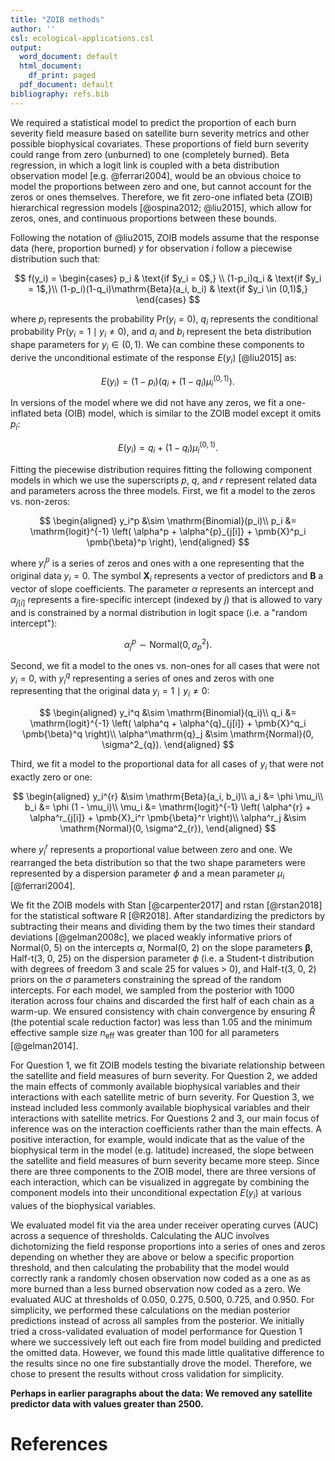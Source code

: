 ```yaml
---
title: "ZOIB methods"
author: ''
csl: ecological-applications.csl
output:
  word_document: default
  html_document:
    df_print: paged
  pdf_document: default
bibliography: refs.bib
---
```


We required a statistical model to predict the proportion of each burn severity
field measure based on satellite burn severity metrics and other possible
biophysical covariates. These proportions of field burn severity could range
from zero (unburned) to one (completely burned). Beta regression, in which
a logit link is coupled with a beta distribution observation model [e.g.
@ferrari2004], would be an obvious choice to model the proportions between zero
and one, but cannot account for the zeros or ones themselves. Therefore, we fit
zero-one inflated beta (ZOIB) hierarchical regression models [@ospina2012;
@liu2015], which allow for zeros, ones, and continuous proportions between
these bounds.

Following the notation of @liu2015, ZOIB models assume that the response data
(here, proportion burned) $y$ for observation $i$ follow a piecewise
distribution such that:

$$
f(y_i) =
\begin{cases}
p_i  & \text{if $y_i = 0$,} \\
(1-p_i)q_i & \text{if $y_i = 1$,}\\
(1-p_i)(1-q_i)\mathrm{Beta}(a_i, b_i) & \text{if $y_i \in (0,1)$,}
\end{cases}
$$

where $p_i$ represents the probability $\mathrm{Pr}(y_i = 0)$, $q_i$ represents
the conditional probability $\mathrm{Pr}(y_i = 1 \mid y_i \ne 0)$, and $a_i$
and $b_i$ represent the beta distribution shape parameters for $y_i \in (0,
1)$. We can combine these components to derive the unconditional estimate of
the response $E(y_i)$ [@liu2015] as:

$$
E(y_i) = \left(1 - p_i \right) \left( q_i + \left( 1 - q_i \right) \mu_i^{(0,1)} \right).
$$

In versions of the model where we did not have any zeros, we fit a one-inflated
beta (OIB) model, which is similar to the ZOIB model except it omits $p_i$:

$$
E(y_i) = q_i + \left( 1 - q_i \right) \mu_i^{(0,1)}.
$$

Fitting the piecewise distribution requires fitting the following component
models in which we use the superscripts $p$, $q$, and $r$ represent related
data and parameters across the three models. First, we fit a model to the zeros
vs. non-zeros:

$$
\begin{aligned}
y_i^p &\sim \mathrm{Binomial}(p_i)\\
  p_i &= \mathrm{logit}^{-1} \left( \alpha^p + \alpha^{p}_{j[i]} +
  \pmb{X}^p_i \pmb{\beta}^p \right),
\end{aligned}
$$

where $y_i^p$ is a series of zeros and ones with a one representing that the
original data $y_i = 0$. The symbol $\pmb{X}_i$ represents a vector of
predictors and $\pmb{B}$ a vector of slope coefficients. The parameter $\alpha$
represents an intercept and $\alpha_{j[i]}$ represents a fire-specific
intercept (indexed by $j$) that is allowed to vary and is constrained by
a normal distribution in logit space (i.e. a "random intercept"):

$$
\alpha^p_j \sim \mathrm{Normal}(0, \sigma^2_{p}).
$$

Second, we fit a model to the ones vs. non-ones for all cases that were not
$y_i = 0$, with $y_i^q$ representing a series of ones and zeros with one
representing that the original data $y_i = 1 \mid y_i \ne 0$:

$$
\begin{aligned}
y_i^q &\sim \mathrm{Binomial}(q_i)\\
  q_i &= \mathrm{logit}^{-1} \left( \alpha^q + \alpha^{q}_{j[i]} +
  \pmb{X}^q_i \pmb{\beta}^q \right)\\
  \alpha^\mathrm{q}_j &\sim \mathrm{Normal}(0, \sigma^2_{q}).
\end{aligned}
$$

Third, we fit a model to the proportional data for all cases of $y_i$ that were
not exactly zero or one:

$$
\begin{aligned}
y_i^{r} &\sim \mathrm{Beta}(a_i, b_i)\\
a_i &= \phi \mu_i\\
b_i &= \phi (1 - \mu_i)\\
\mu_i &= \mathrm{logit}^{-1} \left( \alpha^{r} +
  \alpha^r_{j[i]} +
  \pmb{X}_i^r \pmb{\beta}^r \right)\\
\alpha^r_j &\sim \mathrm{Normal}(0, \sigma^2_{r}),
\end{aligned}
$$

where $y_i^{r}$ represents a proportional value between zero and one. We
rearranged the beta distribution so that the two shape parameters were
represented by a dispersion parameter $\phi$ and a mean parameter $\mu_i$
[@ferrari2004].

We fit the ZOIB models with Stan [@carpenter2017] and rstan [@rstan2018] for
the statistical software R [@R2018]. After standardizing the predictors by
subtracting their means and dividing them by the two times their standard
deviations [@gelman2008c], we placed weakly informative priors of Normal(0, 5)
on the intercepts $\alpha$, Normal(0, 2) on the slope parameters $\pmb{\beta}$,
Half-t(3, 0, 25) on the dispersion parameter $\phi$ (i.e. a Student-t
distribution with degrees of freedom 3 and scale 25 for values $>$ 0), and
Half-t(3, 0, 2) priors on the $\sigma$ parameters constraining the spread of
the random intercepts. For each model, we sampled from the posterior with 1000
iteration across four chains and discarded the first half of each chain as
a warm-up. We ensured consistency with chain convergence by ensuring
$\widehat{R}$ (the potential scale reduction factor) was less than $1.05$ and
the minimum effective sample size $n_\mathrm{eff}$ was greater than $100$ for
all parameters [@gelman2014].

For Question 1, we fit ZOIB models testing the bivariate relationship between
the satellite and field measures of burn severity. For Question 2, we added the
main effects of commonly available biophysical variables and their interactions
with each satellite metric of burn severity. For Question 3, we instead
included less commonly available biophysical variables and their interactions
with satellite metrics. For Questions 2 and 3, our main focus of inference was
on the interaction coefficients rather than the main effects. A positive
interaction, for example, would indicate that as the value of the biophysical
term in the model (e.g. latitude) increased, the slope between the satellite
and field measures of burn severity became more steep. Since there are three
components to the ZOIB model, there are three versions of each interaction,
which can be visualized in aggregate by combining the component models into
their unconditional expectation $E(y_i)$ at various values of the biophysical
variables.

We evaluated model fit via the area under receiver operating curves (AUC)
across a sequence of thresholds. Calculating the AUC involves dichotomizing the
field response proportions into a series of ones and zeros depending on whether
they are above or below a specific proportion threshold, and then calculating
the probability that the model would correctly rank a randomly chosen
observation now coded as a one as as more burned than a less burned observation
now coded as a zero. We evaluated AUC at thresholds of 0.050, 0.275, 0.500,
0.725, and 0.950. For simplicity, we performed these calculations on the median
posterior predictions instead of across all samples from the posterior. We
initially tried a cross-validated evaluation of model performance for Question
1 where we successively left out each fire from model building and predicted
the omitted data. However, we found this made little qualitative difference to
the results since no one fire substantially drove the model. Therefore, we
chose to present the results without cross validation for simplicity.

**Perhaps in earlier paragraphs about the data: We removed any satellite predictor data with values greater than 2500.**

# References
